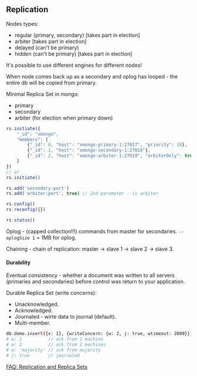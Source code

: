 Replication
-

Nodes types:

* regular (primary, secondary) [takes part in election]
* arbiter [takes part in election]
* delayed (can't be primary)
* hidden (can't be primary) [takes part in election]

It's possible to use different engines for different nodes!

When node comes back up as a secondary and oplog has looped - the
entire db will be copied from primary.

Minimal Replica Set in mongo:

* primary
* secondary
* arbiter (for election when primary down)

````js
rs.initiate({
    "_id": "xmongo",
    "members": [
        {"_id": 0, "host": "xmongo-primary-1:27017", "priority": 10},
        {"_id": 1, "host": "xmongo-secondary-1:27018"},
        {"_id": 2, "host": "xmongo-arbiter-1:27019", "arbiterOnly": true}
    ]
})
// or
rs.initiate()

rs.add('secondary:port')
rs.add('arbiter:port', true) // 2nd parameter - is arbiter

rs.config()
rs.reconfig({})

rs.status()
````

Oplog - (capped collection!!!) commands from master for secondaries.
`--oplogSize 1` = 1MB for oplog.

Chaining - chain of replication: master -> slave 1 -> slave 2 -> slave 3.

#### Durability

Eventual consistency - whether a document was written to all servers
(primaries and secondaries) before control was return to your application.

Durable Replica Set (write concerns):

* Unacknowledged.
* Acknowledged.
* Journaled - wirte data to journal (default).
* Multi-member.

````sh
db.demo.insert({x: 1}, {writeConcern: {w: 2, j: true, wtimeout: 2000}});
# w: 1          // ack from 1 machine
# w: 2          // ack from 2 machines
# w: 'majority' // ack from majority
# j: true       // journaled
````

[FAQ: Replication and Replica Sets](http://docs.mongodb.org/manual/faq/replica-sets/)
